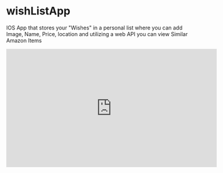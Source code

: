 # wishListApp
IOS App that stores your "Wishes" in a personal list where you can add Image, Name, Price, location and utilizing a web API you can view Similar Amazon Items
<iframe width="560" height="315" src="https://www.youtube.com/embed/9BCkNZ-aYuQ" frameborder="0" allow="accelerometer; autoplay; encrypted-media; gyroscope; picture-in-picture" allowfullscreen></iframe>
